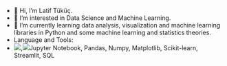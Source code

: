 - 👋 Hi, I’m Latif Tüküç.
- 👀 I’m interested in Data Science and Machine Learning.
- 🌱 I’m currently learning data analysis, visualization and machine learning libraries in Python and some machine learning and statistics theories.
- Language and Tools: 
- ![](https://manuais.iessanclemente.net/images/thumb/9/94/Python-logo.jpg/120px-Python-logo.jpg.png),![](https://symbols.getvecta.com/stencil_92/17_postgresql-icon.4a1ae41914.svg)Jupyter Notebook, Pandas, Numpy, Matplotlib, Scikit-learn, Streamlit, SQL

<!---
LatifTukuc/LatifTukuc is a ✨ special ✨ repository because its `README.md` (this file) appears on your GitHub profile.
You can click the Preview link to take a look at your changes.
--->
